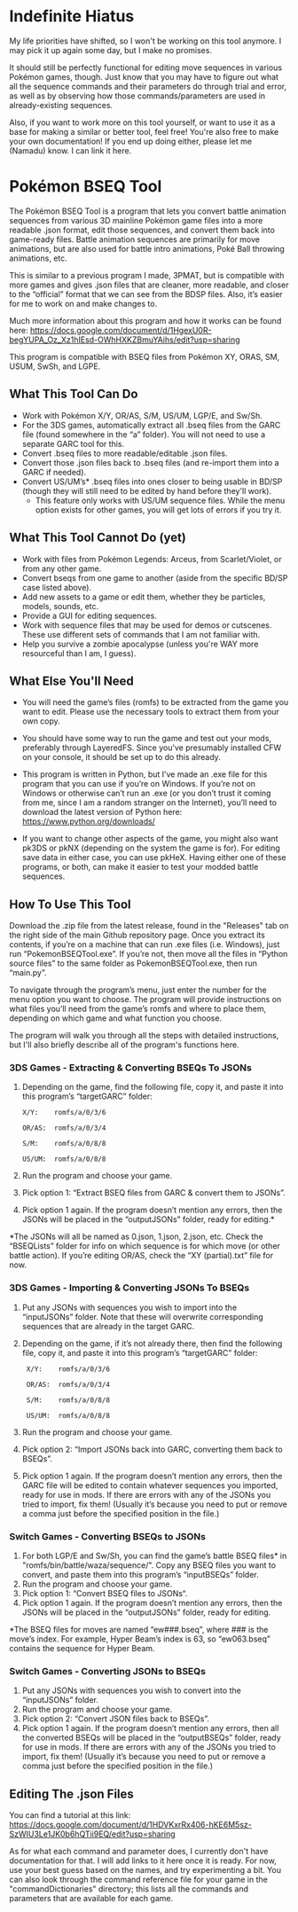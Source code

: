 # Indefinite Hiatus

My life priorities have shifted, so I won't be working on this tool anymore. I may pick it up again some day, but I make no promises.

It should still be perfectly functional for editing move sequences in various Pokémon games, though.
Just know that you may have to figure out what all the sequence commands and their parameters do through trial and error,
as well as by observing how those commands/parameters are used in already-existing sequences.

Also, if you want to work more on this tool yourself, or want to use it as a base for making a similar or better tool, feel free!
You're also free to make your own documentation! If you end up doing either, please let me (Namadu) know.
I can link it here.

# Pokémon BSEQ Tool

The Pokémon BSEQ Tool is a program that lets you convert battle animation sequences from various 3D mainline Pokémon game files into a more readable .json format, edit those sequences, and convert them back into game-ready files. Battle animation sequences are primarily for move animations, but are also used for battle intro animations, Poké Ball throwing animations, etc.

This is similar to a previous program I made, 3PMAT, but is compatible with more games and gives .json files that are cleaner, more readable, and closer to the “official” format that we can see from the BDSP files. Also, it’s easier for me to work on and make changes to. 

Much more information about this program and how it works can be found here:
https://docs.google.com/document/d/1HgexU0R-begYUPA_Oz_Xz1hIEsd-OWhHXKZBmuYAihs/edit?usp=sharing

This program is compatible with BSEQ files from Pokémon XY, ORAS, SM, USUM, SwSh, and LGPE.


## What This Tool Can Do
- Work with Pokémon X/Y, OR/AS, S/M, US/UM, LGP/E, and Sw/Sh.
- For the 3DS games, automatically extract all .bseq files from the GARC file (found somewhere in the “a” folder). You will not need to use a separate GARC tool for this.
- Convert .bseq files to more readable/editable .json files.
- Convert those .json files back to .bseq files (and re-import them into a GARC if needed).
- Convert US/UM’s* .bseq files into ones closer to being usable in BD/SP (though they will still need to be edited by hand before they'll work).
    * This feature only works with US/UM sequence files. While the menu option exists for other games, you will get lots of errors if you try it.


## What This Tool Cannot Do (yet)
- Work with files from Pokémon Legends: Arceus, from Scarlet/Violet, or from any other game.
- Convert bseqs from one game to another (aside from the specific BD/SP case listed above).
- Add new assets to a game or edit them, whether they be particles, models, sounds, etc.
- Provide a GUI for editing sequences.
- Work with sequence files that may be used for demos or cutscenes. These use different sets of commands that I am not familiar with.
- Help you survive a zombie apocalypse (unless you're WAY more resourceful than I am, I guess).


## What Else You'll Need
- You will need the game’s files (romfs) to be extracted from the game you want to edit. Please use the necessary tools to extract them from your own copy.

- You should have some way to run the game and test out your mods, preferably through LayeredFS. Since you’ve presumably installed CFW on your console, it should be set up to do this already.

- This program is written in Python, but I’ve made an .exe file for this program that you can use if you’re on Windows. If you’re not on Windows or otherwise can’t run an .exe (or you don’t trust it coming from me, since I am a random stranger on the Internet), you’ll need to download the latest version of Python here: https://www.python.org/downloads/

- If you want to change other aspects of the game, you might also want pk3DS or pkNX (depending on the system the game is for). For editing save data in either case, you can use pkHeX. Having either one of these programs, or both, can make it easier to test your modded battle sequences.


## How To Use This Tool
Download the .zip file from the latest release, found in the "Releases" tab on the right side of the main Github repository page.
Once you extract its contents, if you’re on a machine that can run .exe files (i.e. Windows), just run “PokemonBSEQTool.exe”. If you’re not, then move all the files in “Python source files” to the same folder as PokemonBSEQTool.exe, then run “main.py”.

To navigate through the program’s menu, just enter the number for the menu option you want to choose. The program will provide instructions on what files you’ll need from the game’s romfs and where to place them, depending on which game and what function you choose.

The program will walk you through all the steps with detailed instructions, but I'll also briefly describe all of the program's functions here.

### 3DS Games - Extracting & Converting BSEQs To JSONs

1. Depending on the game, find the following file, copy it, and paste it into this program’s “targetGARC” folder:

       X/Y:    romfs/a/0/3/6

       OR/AS:  romfs/a/0/3/4

       S/M:    romfs/a/0/8/8

       US/UM:  romfs/a/0/8/8

2. Run the program and choose your game.
3. Pick option 1: “Extract BSEQ files from GARC & convert them to JSONs”.
3. Pick option 1 again. If the program doesn’t mention any errors, then the JSONs will be placed in the “outputJSONs” folder, ready for editing.*

*The JSONs will all be named as 0.json, 1.json, 2.json, etc. Check the “BSEQLists” folder for info on which sequence is for which move (or other battle action). If you’re editing OR/AS, check the “XY (partial).txt” file for now.

### 3DS Games - Importing & Converting JSONs To BSEQs

1. Put any JSONs with sequences you wish to import into the “inputJSONs” folder. Note that these will overwrite corresponding sequences that are already in the target GARC.
2. Depending on the game, if it’s not already there, then find the following file, copy it, and paste it into this program’s “targetGARC” folder:

        X/Y:    romfs/a/0/3/6

        OR/AS:  romfs/a/0/3/4

        S/M:    romfs/a/0/8/8

        US/UM:  romfs/a/0/8/8

3. Run the program and choose your game.
4. Pick option 2: “Import JSONs back into GARC, converting them back to BSEQs”.
5. Pick option 1 again. If the program doesn’t mention any errors, then the GARC file will be edited to contain whatever sequences you imported, ready for use in mods. If there are errors with any of the JSONs you tried to import, fix them! (Usually it’s because you need to put or remove a comma just before the specified position in the file.)

### Switch Games - Converting BSEQs to JSONs

1. For both LGP/E and Sw/Sh, you can find the game’s battle BSEQ files* in "romfs/bin/battle/waza/sequence/". Copy any BSEQ files you want to convert, and paste them into this program’s “inputBSEQs” folder.
2. Run the program and choose your game.
3. Pick option 1: “Convert BSEQ files to JSONs“.
4. Pick option 1 again. If the program doesn’t mention any errors, then the JSONs will be placed in the “outputJSONs” folder, ready for editing.

*The BSEQ files for moves are named “ew###.bseq”, where ### is the move’s index. For example, Hyper Beam’s index is 63, so “ew063.bseq” contains the sequence for Hyper Beam.

### Switch Games - Converting JSONs to BSEQs
1. Put any JSONs with sequences you wish to convert into the “inputJSONs” folder.
2. Run the program and choose your game.
3. Pick option 2: “Convert JSON files back to BSEQs”.
4. Pick option 1 again. If the program doesn’t mention any errors, then all the converted BSEQs will be placed in the “outputBSEQs” folder, ready for use in mods. If there are errors with any of the JSONs you tried to import, fix them! (Usually it’s because you need to put or remove a comma just before the specified position in the file.)


## Editing The .json Files
You can find a tutorial at this link:
https://docs.google.com/document/d/1HDVKxrRx406-hKE6M5sz-SzWIU3Le1JK0b6hQTii9EQ/edit?usp=sharing

As for what each command and parameter does, I currently don't have documentation for that. I will add links to it here once it is ready. For now, use your best guess based on the names, and try experimenting a bit. You can also look through the command reference file for your game in the "commandDictionaries" directory; this lists all the commands and parameters that are available for each game.
